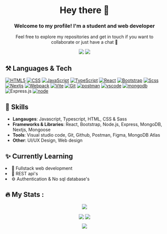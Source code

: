 <h1 align="center">Hey there 👋</h1>
<h3 align="center">Welcome to my profile! I'm a student and web developer</h3>
<p align="center">Feel free to explore my repositories and get in touch if you want to collaborate or just have a chat 🚀</p>
<p align="center"><a href="https://twitter.com/pumped212"><img src="https://img.shields.io/badge/Twitter-1DA1F2?style=for-the-badge&logo=twitter&logoColor=white"></img></a>
<a href="https://www.pumped.dev/"><img src="https://img.shields.io/badge/Porfoilo-26c418?style=for-the-badge&logo=mongodb&logoColor=white"></img></a>

</p>
<h2>⚒️ Languages & Tech </h2>

[![HTML5](https://img.shields.io/badge/HTML5-E34F26?style=for-the-badge&logo=html5&logoColor=white)]()
[![CSS](https://img.shields.io/badge/CSS-1572B6?style=for-the-badge&logo=css3&logoColor=white)]()
[![JavaScript](https://img.shields.io/badge/JavaScript-F7DF1E?style=for-the-badge&logo=javascript&logoColor=black)]()
[![TypeScript](https://shields.io/badge/TypeScript-3178C6?logo=TypeScript&logoColor=FFF&style=for-the-badge)]()
[![React](https://img.shields.io/badge/react-black?logo=react&style=for-the-badge)]()
[![Bootstrap](https://img.shields.io/badge/Bootstrap-984aff?style=for-the-badge&logo=bootstrap&logoColor=white)]()
[![Scss](https://img.shields.io/badge/Scss-e159ff?style=for-the-badge&logo=sass&logoColor=white)]()
[![Nextjs](https://img.shields.io/badge/next.js-000000?style=for-the-badge&logo=nextdotjs&logoColor=white)]()
[![Webpack](https://img.shields.io/badge/Webpack-00aeff?style=for-the-badge&logo=webpack&logoColor=white)]()
[![Vite](https://img.shields.io/badge/Vite-652afa?style=for-the-badge&logo=vite&logoColor=fcee1e)]()
[![Git](https://img.shields.io/badge/GIT-E44C30?style=for-the-badge&logo=git&logoColor=white)]()
[![postman](https://img.shields.io/static/v1?style=for-the-badge&message=Postman&color=FF6C37&logo=Postman&logoColor=FFFFFF&label=)]()
[![vscode](https://img.shields.io/badge/Vscode-007ACC?style=for-the-badge&logo=visualstudiocode&logoColor=white)]()
[![mongodb](https://img.shields.io/badge/MongoDB-4EA94B?style=for-the-badge&logo=mongodb&logoColor=white)]()
![Express.js](https://img.shields.io/badge/express.js-%23404d59.svg?style=for-the-badge&logo=express&logoColor=%2361DAFB)
[![node](https://img.shields.io/badge/Node.js-43853D?style=for-the-badge&logo=node.js&logoColor=white)]()

<h2>💬 Skills</h2>

- **Langauges**: Javascript, Typescript, HTML, CSS & Sass
- **Frameworks & Libraries**: React, Bootstrap, Node.js, Express, MongoDB, Nextjs, Mongoose
- **Tools**: Visual studio code, Git, Github, Postman, Figma, MongoDB Atlas
- **Other**: UI/UX Design, Web design

<h2>✨ Currently Learning</h2>

<li>🌱 Fullstack web development</li>
<li>📝 REST api's</li>
<li>⚙️ Authentication & No sql database's</li>

## :fire: My Stats :
<p align="center">
  <img align="center" src="https://github-readme-stats.vercel.app/api/top-langs/?username=AtomicExpresso&layout=compact&theme=vision-friendly-dark"></img>
</p>

<p align="center">
  <img align="center" src="https://streak-stats.demolab.com?user=AtomicExpresso&theme=dark"></img>  
  <img align="center" src="https://github-readme-stats.vercel.app/api?username=AtomicExpresso&show_icons=true&theme=great-gatsby"></img>
</p>

<p align="center">
  <img align="center" src="https://github-profile-trophy.vercel.app/?username=atomicexpresso&theme=onedark"></img>
</p>
